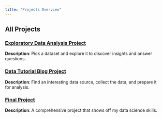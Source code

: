 ```yaml
---
title: "Projects Overview"
---
```


## All Projects

### [Exploratory Data Analysis Project](eda.qmd)
**Description**: Pick a dataset and explore it to discover insights and answer questions.

### [Data Tutorial Blog Project](data-tutorial-blog.qmd)
**Description**: Find an interesting data source, collect the data, and prepare it for analysis.

### [Final Project](final-project.qmd)
**Description**: A comprehensive project that shows off my data science skills.
